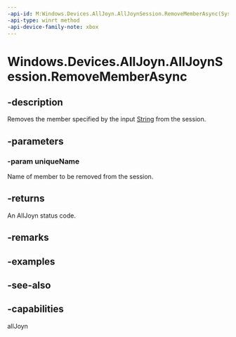 ```yaml
---
-api-id: M:Windows.Devices.AllJoyn.AllJoynSession.RemoveMemberAsync(System.String)
-api-type: winrt method
-api-device-family-note: xbox
---
```


<!-- Method syntax
public Windows.Foundation.IAsyncOperation<int> RemoveMemberAsync(System.String uniqueName)
-->

# Windows.Devices.AllJoyn.AllJoynSession.RemoveMemberAsync

## -description
Removes the member specified by the input [String](https://msdn.microsoft.com/library/system.string.aspx) from the session.

## -parameters
### -param uniqueName
Name of member to be removed from the session.

## -returns
An AllJoyn status code.

## -remarks

## -examples

## -see-also

## -capabilities
allJoyn
